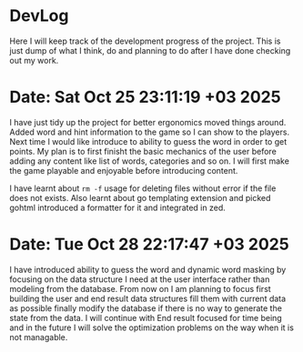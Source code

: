 # DevLog

Here I will keep track of the development progress of the project. This is just dump of what I think, do and planning to do after I have done checking out my work.

# Date: Sat Oct 25 23:11:19 +03 2025

I have just tidy up the project for better ergonomics moved things around. Added word and hint information to the game so I can show to the players. Next time I would like introduce to ability to guess the word in order to get points. My plan is to first finisht the basic mechanics of the user before adding any content like list of words, categories and so on. I will first make the game playable and enjoyable before introducing content.

I have learnt about `rm -f` usage for deleting files without error if the file does not exists. Also learnt about go templating extension and picked gohtml introduced a formatter for it and integrated in zed.


# Date: Tue Oct 28 22:17:47 +03 2025

I have introduced ability to guess the word and dynamic word masking by focusing on the data structure I need at the user interface rather than modeling from the database. From now on I am planning to focus first building the user and end result data structures fill them with current data as possible finally modify the database if there is no way to generate the state from the data. I will continue with End result focused for time being and in the future I will solve the optimization problems on the way when it is not managable.
